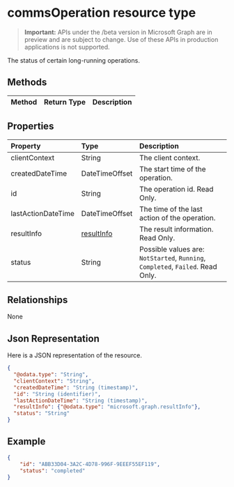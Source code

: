 # commsOperation resource type

> **Important:** APIs under the /beta version in Microsoft Graph are in preview and are subject to change. Use of these APIs in production applications is not supported.

The status of certain long-running operations.

## Methods
| Method                                             | Return Type                         | Description                                               |
|:---------------------------------------------------|:------------------------------------|:----------------------------------------------------------|

## Properties

| Property           | Type                        | Description                                                                     |
| :----------------- | :-------------------------- | :-------------------------------------------------------------------------------|
| clientContext      | String                      | The client context.                                                             |
| createdDateTime    | DateTimeOffset              | The start time of the operation.                                                |
| id                 | String                      | The operation id. Read Only.                                                    |
| lastActionDateTime | DateTimeOffset              | The time of the last action of the operation.                                   |
| resultInfo         | [resultInfo](resultInfo.md) | The result information. Read Only.                                              |
| status             | String                      | Possible values are: `NotStarted`, `Running`, `Completed`, `Failed`. Read Only. |

## Relationships
None

## Json Representation

Here is a JSON representation of the resource.

<!-- {
  "blockType": "resource",
  "optionalProperties": [

  ],
  "@odata.type": "microsoft.graph.commsOperation",
  "openType": true
}-->

```json
{
  "@odata.type": "String",
  "clientContext": "String",
  "createdDateTime": "String (timestamp)",
  "id": "String (identifier)",
  "lastActionDateTime": "String (timestamp)",
  "resultInfo": {"@odata.type": "microsoft.graph.resultInfo"},
  "status": "String"
}
```

## Example

``` json
{
    "id": "ABB33D04-3A2C-4D78-996F-9EEEF55EF119",
    "status": "completed"
}
```

<!-- uuid: 8fcb5dbc-d5aa-4681-8e31-b001d5168d79
2015-10-25 14:57:30 UTC -->
<!-- {
  "type": "#page.annotation",
  "description": "commsOperation resource",
  "keywords": "",
  "section": "documentation",
  "tocPath": ""
}-->
